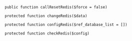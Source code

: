     public function callResetRedis($force = false)

    protected function changeRedis($data)

    protected function configRedis($ref_database_list = [])

    protected function checkRedis($config)


